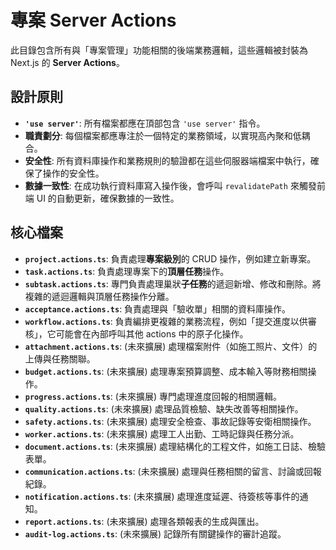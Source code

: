 # 專案 Server Actions

此目錄包含所有與「專案管理」功能相關的後端業務邏輯，這些邏輯被封裝為 Next.js 的 **Server Actions**。

## 設計原則

- **`'use server'`**: 所有檔案都應在頂部包含 `'use server'` 指令。
- **職責劃分**: 每個檔案都應專注於一個特定的業務領域，以實現高內聚和低耦合。
- **安全性**: 所有資料庫操作和業務規則的驗證都在這些伺服器端檔案中執行，確保了操作的安全性。
- **數據一致性**: 在成功執行資料庫寫入操作後，會呼叫 `revalidatePath` 來觸發前端 UI 的自動更新，確保數據的一致性。

## 核心檔案

- **`project.actions.ts`**: 負責處理**專案級別**的 CRUD 操作，例如建立新專案。
- **`task.actions.ts`**: 負責處理專案下的**頂層任務**操作。
- **`subtask.actions.ts`**: 專門負責處理巢狀**子任務**的遞迴新增、修改和刪除。將複雜的遞迴邏輯與頂層任務操作分離。
- **`acceptance.actions.ts`**: 負責處理與「驗收單」相關的資料庫操作。
- **`workflow.actions.ts`**: 負責編排更複雜的業務流程，例如「提交進度以供審核」，它可能會在內部呼叫其他 actions 中的原子化操作。
- **`attachment.actions.ts`**: (未來擴展) 處理檔案附件（如施工照片、文件）的上傳與任務關聯。
- **`budget.actions.ts`**: (未來擴展) 處理專案預算調整、成本輸入等財務相關操作。
- **`progress.actions.ts`**: (未來擴展) 專門處理進度回報的相關邏輯。
- **`quality.actions.ts`**: (未來擴展) 處理品質檢驗、缺失改善等相關操作。
- **`safety.actions.ts`**: (未來擴展) 處理安全檢查、事故記錄等安衛相關操作。
- **`worker.actions.ts`**: (未來擴展) 處理工人出勤、工時記錄與任務分派。
- **`document.actions.ts`**: (未來擴展) 處理結構化的工程文件，如施工日誌、檢驗表單。
- **`communication.actions.ts`**: (未來擴展) 處理與任務相關的留言、討論或回報紀錄。
- **`notification.actions.ts`**: (未來擴展) 處理進度延遲、待簽核等事件的通知。
- **`report.actions.ts`**: (未來擴展) 處理各類報表的生成與匯出。
- **`audit-log.actions.ts`**: (未來擴展) 記錄所有關鍵操作的審計追蹤。
